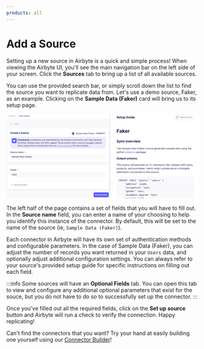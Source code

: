 ```yaml
---
products: all
---
```


# Add a Source

Setting up a new source in Airbyte is a quick and simple process! When viewing the Airbyte UI,
you'll see the main navigation bar on the left side of your screen. Click the **Sources** tab to
bring up a list of all available sources.

<Arcade id="4V0TGOX02P0rwVNwz4MR" title="Getting Started (Source)" />

You can use the provided search bar, or simply scroll down the list to find the source you want to
replicate data from. Let's use a demo source, Faker, as an example. Clicking on the **Sample Data
(Faker)** card will bring us to its setup page.

![](./assets/getting-started-faker-source.png)

The left half of the page contains a set of fields that you will have to fill out. In the **Source
name** field, you can enter a name of your choosing to help you identify this instance of the
connector. By default, this will be set to the name of the source (ie, `Sample Data (Faker)`).

Each connector in Airbyte will have its own set of authentication methods and configurable
parameters. In the case of Sample Data (Faker), you can adjust the number of records you want
returned in your `Users` data, and optionally adjust additional configuration settings. You can
always refer to your source's provided setup guide for specific instructions on filling out each
field.

:::info Some sources will have an **Optional Fields** tab. You can open this tab to view and
configure any additional optional parameters that exist for the souce, but you do not have to do so
to successfully set up the connector. :::

Once you've filled out all the required fields, click on the **Set up source** button and Airbyte
will run a check to verify the connection. Happy replicating!

Can't find the connectors that you want? Try your hand at easily building one yourself using our
[Connector Builder](../../connector-development/connector-builder-ui/overview.md)!
